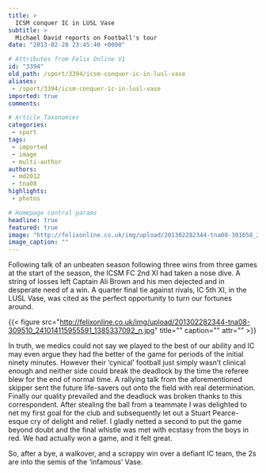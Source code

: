 ```yaml
---
title: >
  ICSM conquer IC in LUSL Vase
subtitle: >
  Michael David reports on Football's tour
date: "2013-02-28 23:45:40 +0000"

# Attributes from Felix Online V1
id: "3394"
old_path: /sport/3394/icsm-conquer-ic-in-lusl-vase
aliases:
 - /sport/3394/icsm-conquer-ic-in-lusl-vase
imported: true
comments:

# Article Taxonomies
categories:
 - sport
tags:
 - imported
 - image
 - multi-author
authors:
 - md2012
 - tna08
highlights:
 - photos

# Homepage control params
headline: true
featured: true
image: "http://felixonline.co.uk/img/upload/201302282344-tna08-301658_241014742622195_1862828000_n.jpg"
image_caption: ""
---
```


Following talk of an unbeaten season following three wins from three games at the start of the season, the ICSM FC 2nd XI had taken a nose dive. A string of losses left Captain Ali Brown and his men dejected and in desperate need of a win. A quarter final tie against rivals, IC 5th XI, in the LUSL Vase, was cited as the perfect opportunity to turn our fortunes around.

{{< figure src="http://felixonline.co.uk/img/upload/201302282344-tna08-309510_241014115955591_1385337092_n.jpg" title="" caption="" attr="" >}}

In truth, we medics could not say we played to the best of our ability and IC may even argue they had the better of the game for periods of the initial ninety minutes. However their ‘cynical’ football just simply wasn’t clinical enough and neither side could break the deadlock by the time the referee blew for the end of normal time. A rallying talk from the aforementioned skipper sent the future life-savers out onto the field with real determination. Finally our quality prevailed and the deadlock was broken thanks to this correspondent. After stealing the ball from a teammate I was delighted to net my first goal for the club and subsequently let out a Stuart Pearce-esque cry of delight and relief. I gladly netted a second to put the game beyond doubt and the final whistle was met with ecstasy from the boys in red. We had actually won a game, and it felt great.

So, after a bye, a walkover, and a scrappy win over a defiant IC team, the 2s are into the semis of the ‘infamous’ Vase.
